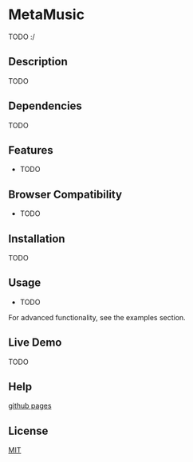 # MetaMusic

TODO :/

## Description

TODO

## Dependencies

TODO

## Features

- TODO

## Browser Compatibility

- TODO

## Installation

TODO

## Usage

- TODO

For advanced functionality, see the examples section.  

## Live Demo

TODO

## Help

[github pages](https://kenanturner.github.io/MetaMusic/tests/help/)

## License
[MIT](/LICENSE)
